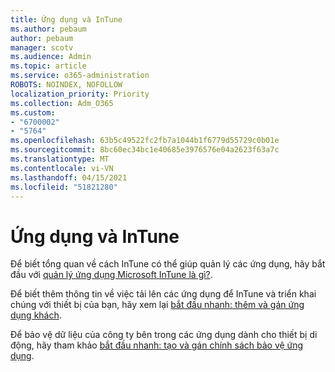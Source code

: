 ```yaml
---
title: Ứng dụng và InTune
ms.author: pebaum
author: pebaum
manager: scotv
ms.audience: Admin
ms.topic: article
ms.service: o365-administration
ROBOTS: NOINDEX, NOFOLLOW
localization_priority: Priority
ms.collection: Adm_O365
ms.custom:
- "6700002"
- "5764"
ms.openlocfilehash: 63b5c49522fc2fb7a1044b1f6779d55729c0b01e
ms.sourcegitcommit: 8bc60ec34bc1e40685e3976576e04a2623f63a7c
ms.translationtype: MT
ms.contentlocale: vi-VN
ms.lasthandoff: 04/15/2021
ms.locfileid: "51821280"
---
```

# <a name="apps-and-intune"></a>Ứng dụng và InTune

Để biết tổng quan về cách InTune có thể giúp quản lý các ứng dụng, hãy bắt đầu với  [quản lý ứng dụng Microsoft InTune là gì?](https://docs.microsoft.com/mem/intune/apps/app-management).

Để biết thêm thông tin về việc tải lên các ứng dụng để InTune và triển khai chúng với thiết bị của bạn, hãy xem lại  [bắt đầu nhanh: thêm và gán ứng dụng khách](https://docs.microsoft.com/mem/intune/apps/quickstart-add-assign-app).

Để bảo vệ dữ liệu của công ty bên trong các ứng dụng dành cho thiết bị di động, hãy tham khảo [bắt đầu nhanh: tạo và gán chính sách bảo vệ ứng dụng](https://docs.microsoft.com/mem/intune/apps/quickstart-create-assign-app-policy).